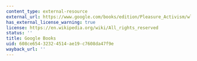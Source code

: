 ```yaml
---
content_type: external-resource
external_url: https://www.google.com/books/edition/Pleasure_Activism/wlJUDwAAQBAJ?hl=en&gbpv=1
has_external_license_warning: true
license: https://en.wikipedia.org/wiki/All_rights_reserved
status: ''
title: Google Books
uid: 608ce654-3232-4514-ae19-c7608da47f9e
wayback_url: ''
---
```

